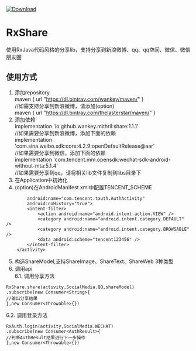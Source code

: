  [![Download](https://api.bintray.com/packages/wankey/maven/share/images/download.svg) ](https://bintray.com/wankey/maven/share/_latestVersion)

# RxShare
使用RxJava代码风格的分享lib，支持分享到新浪微博、qq、qq空间、微信、微信朋友圈

## 使用方式
1. 添加repository<br>
maven { url "https://dl.bintray.com/wankey/maven/" }<br>
//如需支持分享到新浪微博，请添加(option)<br>
maven { url "https://dl.bintray.com/thelasterstar/maven/" }<br>
2. 添加依赖<br>
implementation 'io.github.wankey.mithril:share:1.1.1'<br>
//如果需要分享到新浪微博，添加下面的依赖<br>
implementation 'com.sina.weibo.sdk:core:4.2.9:openDefaultRelease@aar'<br>
//如果需要分享到微信，添加下面的依赖<br>
implementation 'com.tencent.mm.opensdk:wechat-sdk-android-without-mta:5.1.4'<br>
//如果需要分享到qq，请将相关lib文件复制到libs目录下<br>
3. 在Application中初始化
4. (option)在AndroidManifest.xml中配置TENCENT_SCHEME<br>
```    <activity
        android:name="com.tencent.tauth.AuthActivity"
        android:noHistory="true">
        <intent-filter>
            <action android:name="android.intent.action.VIEW" />
            <category android:name="android.intent.category.DEFAULT" />
            <category android:name="android.intent.category.BROWSABLE" />
            <data android:scheme="tencent123456" />
        </intent-filter>
    </activity>
```
5. 构造ShareModel,支持ShareImage、ShareText、ShareWeb 3种类型
6. 调用api<br>
6.1. 调用分享方法

```
RxShare.share(activity,SocialMedia.QQ,shareModel)
.subscribe(new Consumer<String>{
//输出分享结果
},new Consumer<Throwable>{})
```
6.2. 调用登录方法
```
RxAuth.login(activity,SocialMedia.WECHAT)
.subscribe(new Consumer<AuthResult>{
//判断AuthResult结果进行下一步操作
},new Consumer<Throwable>{})
```
